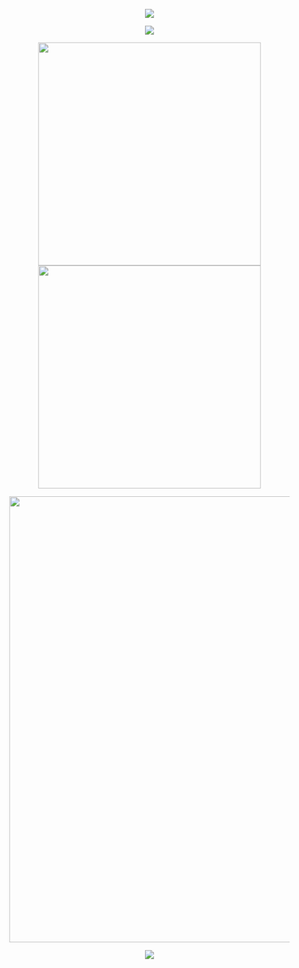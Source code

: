 <!-- Header -->
<p align="center">
    <img src="https://capsule-render.vercel.app/api?type=waving&color=timeGradient&height=300&&section=header&text=Hi%20There&fontSize=90&fontAlign=50&fontAlignY=30&desc=I'm%20Yu%20Yantao&descAlign=50&descSize=30&descAlignY=60&animation=twinkling"/>
</p>

<!-- Welcome -->
<p align="center">
    <img src="https://readme-typing-svg.demolab.com?font=Orbitron&size=25&pause=1000&center=true&vCenter=true&random=false&width=600&lines=Welcome+to+my+GitHub+profile+page+!"/>
</p>

<!-- Most Used Language -->
<p align="center">
    <img align="center" width="400" src="https://github-readme-stats.vercel.app/api?username=Yu-Yantao&theme=transparent&show_icons=true&hide_border=true&show=reviews&hide_title=true&hide=contribs" />
    <img align="center" width="400" src="https://streak-stats.demolab.com?user=Yu-Yantao&theme=transparent&date_format=%5BY.%5Dn.j&hide_border=true" />
</p>

<!-- Contribution Graph -->
<p align="center">
    <img width="800"
         src="https://github-readme-activity-graph.vercel.app/graph?username=Yu-Yantao&theme=github-compact&hide_border=true&area=true&custom_title=Contribution%20Graph"/>
</p>

<!-- Tech Stack -->
<p align="center">
    <a href="https://skillicons.dev">
        <img align="center" src="https://skillicons.dev/icons?i=go,java,python,html,css,js,ts&theme=light"/>
    </a>
</p>
